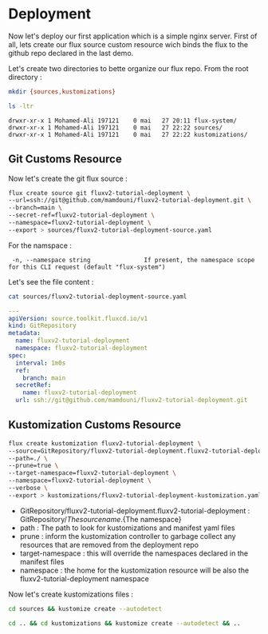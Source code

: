 # Deployment

Now let's deploy our first application which is a simple nginx server.
First of all, lets create our flux source custom resource wich binds the flux to the github repo declared in the last demo.

Let's create two directories to bette organize our flux repo. From the root directory :

```bash
mkdir {sources,kustomizations}
```

```bash
ls -ltr
```

```log
drwxr-xr-x 1 Mohamed-Ali 197121    0 mai   27 20:11 flux-system/
drwxr-xr-x 1 Mohamed-Ali 197121    0 mai   27 22:22 sources/
drwxr-xr-x 1 Mohamed-Ali 197121    0 mai   27 22:22 kustomizations/
```

## Git Customs Resource

Now let's create the git flux source :
```bash
flux create source git fluxv2-tutorial-deployment \
--url=ssh://git@github.com/mamdouni/fluxv2-tutorial-deployment.git \
--branch=main \
--secret-ref=fluxv2-tutorial-deployment \
--namespace=fluxv2-tutorial-deployment \
--export > sources/fluxv2-tutorial-deployment-source.yaml
```

For the namspace :
```log
 -n, --namespace string               If present, the namespace scope for this CLI request (default "flux-system")
```

Let's see the file content :
```bash
cat sources/fluxv2-tutorial-deployment-source.yaml
```

```yaml
---
apiVersion: source.toolkit.fluxcd.io/v1
kind: GitRepository
metadata:
  name: fluxv2-tutorial-deployment
  namespace: fluxv2-tutorial-deployment
spec:
  interval: 1m0s
  ref:
    branch: main
  secretRef:
    name: fluxv2-tutorial-deployment
  url: ssh://git@github.com/mamdouni/fluxv2-tutorial-deployment.git
```


## Kustomization Customs Resource

```bash
flux create kustomization fluxv2-tutorial-deployment \
--source=GitRepository/fluxv2-tutorial-deployment.fluxv2-tutorial-deployment
--path=./ \
--prune=true \
--target-namespace=fluxv2-tutorial-deployment \
--namespace=fluxv2-tutorial-deployment \
--verbose \
--export > kustomizations/fluxv2-tutorial-deployment-kustomization.yaml
```

- GitRepository/fluxv2-tutorial-deployment.fluxv2-tutorial-deployment : GitRepository/${The source name}.${The namespace}
- path : The path to look for kustomizations and manifest yaml files
- prune : inform the kustomization controller to garbage collect any resources that are removed from the deployment repo
- target-namespace : this will override the namespaces declared in the manifest files
- namespace : the home for the kustomization resource will be also the fluxv2-tutorial-deployment namespace

Now let's create kustomizations files :

```bash
cd sources && kustomize create --autodetect
```

```bash
cd .. && cd kustomizations && kustomize create --autodetect && ..
```